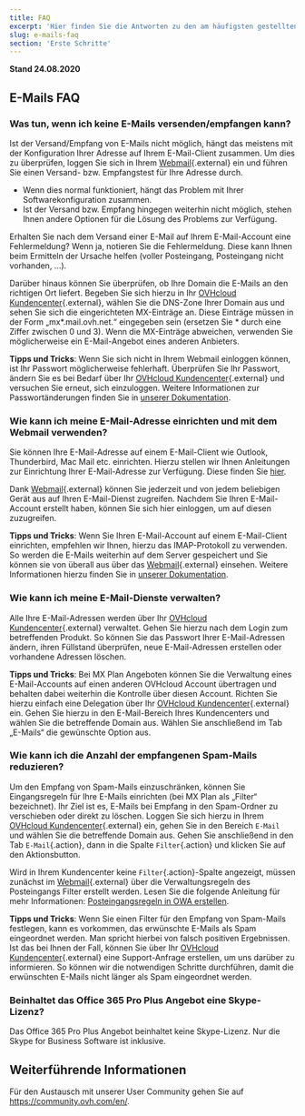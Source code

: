 ```yaml
---
title: FAQ
excerpt: 'Hier finden Sie die Antworten zu den am häufigsten gestellten Fragen rund um OVHcloud E-Mails.'
slug: e-mails-faq
section: 'Erste Schritte'
---
```


**Stand 24.08.2020**

## E-Mails FAQ

### Was tun, wenn ich keine E-Mails versenden/empfangen kann? 

Ist der Versand/Empfang von E-Mails nicht möglich, hängt das meistens mit der Konfiguration Ihrer Adresse auf Ihrem E-Mail-Client zusammen. Um dies zu überprüfen, loggen Sie sich in Ihrem [Webmail](https://www.ovh.com/de/mail/){.external} ein und führen Sie einen Versand- bzw. Empfangstest für Ihre Adresse durch.

* Wenn dies normal funktioniert, hängt das Problem mit Ihrer Softwarekonfiguration zusammen. 
* Ist der Versand bzw. Empfang hingegen weiterhin nicht möglich, stehen Ihnen andere Optionen für die Lösung des Problems zur Verfügung.

Erhalten Sie nach dem Versand einer E-Mail auf Ihrem E-Mail-Account eine Fehlermeldung? Wenn ja, notieren Sie die Fehlermeldung. Diese kann Ihnen beim Ermitteln der Ursache helfen (voller Posteingang, Posteingang nicht vorhanden, ...).

Darüber hinaus können Sie überprüfen, ob Ihre Domain die E-Mails an den richtigen Ort liefert. Begeben Sie sich hierzu in Ihr [OVHcloud Kundencenter](https://www.ovh.com/auth/?action=gotomanager){.external}, wählen Sie die DNS-Zone Ihrer Domain aus und sehen Sie sich die eingerichteten MX-Einträge an. Diese Einträge müssen in der Form „mx*.mail.ovh.net.“ eingegeben sein (ersetzen Sie * durch eine Ziffer zwischen 0 und 3).
Wenn die MX-Einträge abweichen, verwenden Sie möglicherweise ein E-Mail-Angebot eines anderen Anbieters.

**Tipps und Tricks**: Wenn Sie sich nicht in Ihrem Webmail einloggen können, ist Ihr Passwort möglicherweise fehlerhaft. Überprüfen Sie Ihr Passwort, ändern Sie es bei Bedarf über Ihr [OVHcloud Kundencenter](https://www.ovh.com/auth/?action=gotomanager){.external} und versuchen Sie erneut, sich einzuloggen. Weitere Informationen zur Passwortänderungen finden Sie in [unserer Dokumentation](../passwort-e-mail-adresse-aendern/).

### Wie kann ich meine E-Mail-Adresse einrichten und mit dem Webmail verwenden? 

Sie können Ihre E-Mail-Adresse auf einem E-Mail-Client wie Outlook, Thunderbird, Mac Mail etc. einrichten.
Hierzu stellen wir Ihnen Anleitungen zur Einrichtung Ihrer E-Mail-Adresse zur Verfügung. Diese finden Sie [hier](../emails/).

Dank [Webmail](https://www.ovh.com/de/mail/){.external} können Sie jederzeit und von jedem beliebigen Gerät aus auf Ihren E-Mail-Dienst zugreifen. Nachdem Sie Ihren E-Mail-Account erstellt haben, können Sie sich hier einloggen, um auf diesen zuzugreifen.

**Tipps und Tricks**: Wenn Sie Ihren E-Mail-Account auf einem E-Mail-Client einrichten, empfehlen wir Ihnen, hierzu das IMAP-Protokoll zu verwenden. So werden die E-Mails weiterhin auf dem Server gespeichert und Sie können sie von überall aus über das [Webmail](https://www.ovh.com/de/mail/){.external} einsehen. Weitere Informationen hierzu finden Sie in [unserer Dokumentation](../allgemeines-zu-shared-e-mails/).

### Wie kann ich meine E-Mail-Dienste verwalten? 

Alle Ihre E-Mail-Adressen werden über Ihr [OVHcloud Kundencenter](https://www.ovh.com/auth/?action=gotomanager){.external} verwaltet. Gehen Sie hierzu nach dem Login zum betreffenden Produkt. So können Sie das Passwort Ihrer E-Mail-Adressen ändern, ihren Füllstand überprüfen, neue E-Mail-Adressen erstellen oder vorhandene Adressen löschen.

**Tipps und Tricks**: Bei MX Plan Angeboten können Sie die Verwaltung eines E-Mail-Accounts auf einen anderen OVHcloud Account übertragen und behalten dabei weiterhin die Kontrolle über diesen Account. Richten Sie hierzu einfach eine Delegation über Ihr [OVHcloud Kundencenter](https://www.ovh.com/auth/?action=gotomanager){.external} ein. Gehen Sie hierzu in den E-Mail-Bereich Ihres Kundencenters und wählen Sie die betreffende Domain aus. Wählen Sie anschließend im Tab „E-Mails“ die gewünschte Option aus. 

### Wie kann ich die Anzahl der empfangenen Spam-Mails reduzieren? 

Um den Empfang von Spam-Mails einzuschränken, können Sie Eingangsregeln für Ihre E-Mails einrichten (bei MX Plan als „Filter“ bezeichnet). Ihr Ziel ist es, E-Mails bei Empfang in den Spam-Ordner zu verschieben oder direkt zu löschen.
Loggen Sie sich hierzu in Ihrem [OVHcloud Kundencenter](https://www.ovh.com/auth/?action=gotomanager){.external} ein, gehen Sie in den Bereich `E-Mail` und wählen Sie die betreffende Domain aus. Gehen Sie anschließend in den Tab `E-Mail`{.action}, dann in die Spalte `Filter`{.action} und klicken Sie auf den Aktionsbutton.

Wird in Ihrem Kundencenter keine `Filter`{.action}-Spalte angezeigt, müssen zunächst im [Webmail](https://www.ovh.com/de/mail/){.external} über die Verwaltungsregeln des Posteingangs Filter erstellt werden. Lesen Sie die folgende Anleitung für mehr Informationen: [Posteingangsregeln in OWA erstellen](../../microsoft-collaborative-solutions/posteingangsregeln-in-owa-erstellen/#beispiel-2-unerwunschte-e-mails-spam-filtern).

**Tipps und Tricks**: Wenn Sie einen Filter für den Empfang von Spam-Mails festlegen, kann es vorkommen, das erwünschte E-Mails als Spam eingeordnet werden. Man spricht hierbei von falsch positiven Ergebnissen. Ist das bei Ihnen der Fall, können Sie über Ihr [OVHcloud Kundencenter](https://www.ovh.com/auth/?action=gotomanager){.external} eine Support-Anfrage erstellen, um uns darüber zu informieren. So können wir die notwendigen Schritte durchführen, damit die erwünschten E-Mails nicht länger als Spam eingeordnet werden.

### Beinhaltet das Office 365 Pro Plus Angebot eine Skype-Lizenz? 

Das Office 365 Pro Plus Angebot beinhaltet keine Skype-Lizenz. Nur die Skype for Business Software ist inklusive. 

## Weiterführende Informationen

Für den Austausch mit unserer User Community gehen Sie auf <https://community.ovh.com/en/>.
